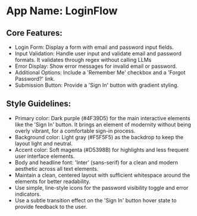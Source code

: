 # **App Name**: LoginFlow

## Core Features:

- Login Form: Display a form with email and password input fields.
- Input Validation: Handle user input and validate email and password formats. It validates through regex without calling LLMs
- Error Display: Show error messages for invalid email or password.
- Additional Options: Include a 'Remember Me' checkbox and a 'Forgot Password?' link.
- Submission Button: Provide a 'Sign In' button with gradient styling.

## Style Guidelines:

- Primary color: Dark purple (#4F39D5) for the main interactive elements like the 'Sign In' button. It brings an element of modernity without being overly vibrant, for a comfortable sign-in process.
- Background color: Light gray (#F5F5F5) as the backdrop to keep the layout light and neutral.
- Accent color: Soft magenta (#D5398B) for highlights and less frequent user interface elements.
- Body and headline font: 'Inter' (sans-serif) for a clean and modern aesthetic across all text elements.
- Maintain a clean, centered layout with sufficient whitespace around the elements for better readability.
- Use simple, line-style icons for the password visibility toggle and error indicators.
- Use a subtle transition effect on the 'Sign In' button hover state to provide feedback to the user.